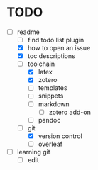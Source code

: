 # TODO

- [ ] readme
  - [ ] find todo list plugin
  - [x] how to open an issue
  - [x] toc descriptions
  - [ ] toolchain
    - [x] latex
    - [x] zotero
    - [ ] templates
    - [ ] snippets
    - [ ] markdown
      - [ ] zotero add-on
    - [ ] pandoc
  - [ ] git
    - [x] version control
    - [ ] overleaf
- [ ] learning git
  - [ ] edit
